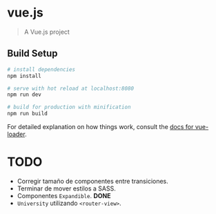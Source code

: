 # vue.js

> A Vue.js project

## Build Setup

```bash
# install dependencies
npm install

# serve with hot reload at localhost:8080
npm run dev

# build for production with minification
npm run build
```

For detailed explanation on how things work, consult the [docs for vue-loader](http://vuejs.github.io/vue-loader).

# TODO

- Corregir tamaño de componentes entre transiciones.
- Terminar de mover estilos a SASS.
- Componentes `Expandible`. **DONE**
- `University` utilizando `<router-view>`.
